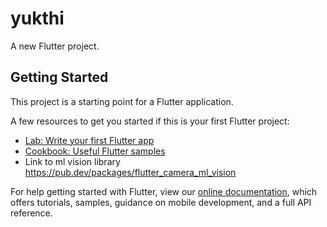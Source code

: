 # yukthi

A new Flutter project.

## Getting Started

This project is a starting point for a Flutter application.

A few resources to get you started if this is your first Flutter project:


- [Lab: Write your first Flutter app](https://flutter.dev/docs/get-started/codelab)
- [Cookbook: Useful Flutter samples](https://flutter.dev/docs/cookbook)
- Link to ml vision library https://pub.dev/packages/flutter_camera_ml_vision

For help getting started with Flutter, view our
[online documentation](https://flutter.dev/docs), which offers tutorials,
samples, guidance on mobile development, and a full API reference.
